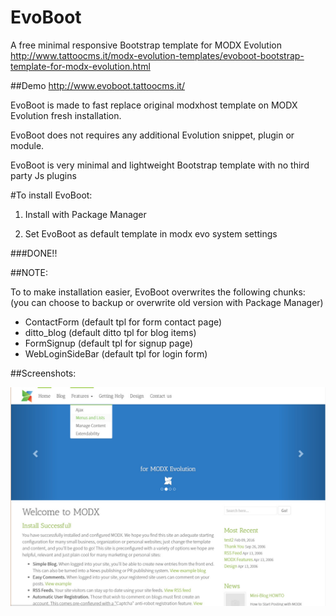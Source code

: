 # EvoBoot
A free minimal responsive Bootstrap template for MODX Evolution
http://www.tattoocms.it/modx-evolution-templates/evoboot-bootstrap-template-for-modx-evolution.html


##Demo
http://www.evoboot.tattoocms.it/

EvoBoot is made to fast replace original modxhost template on MODX Evolution fresh installation.

EvoBoot does not requires any additional Evolution snippet, plugin or module.

EvoBoot is very minimal and lightweight Bootstrap template with no third party Js plugins


#To install EvoBoot:

1) Install with Package Manager 

2) Set EvoBoot as default template in modx evo system settings

###DONE!!

##NOTE:

To to make installation easier, EvoBoot overwrites the following chunks:
(you can choose to backup or overwrite old version with Package Manager)

* ContactForm (default tpl for form contact page)
* ditto_blog (default ditto tpl for blog items)
* FormSignup (default tpl for signup page) 
* WebLoginSideBar (default tpl for login form) 

##Screenshots:

![evoboot](https://raw.githubusercontent.com/Nicola1971/training-materials/master/Images/evoboot/evoboot.jpg)
